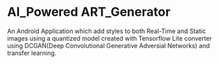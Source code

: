 # AI_Powered ART_Generator

An Android Application which add styles to both Real-Time and Static images using a quantized model created with Tensorflow Lite converter using DCGAN(Deep Convolutional Generative Adversial Networks) and transfer learning.
